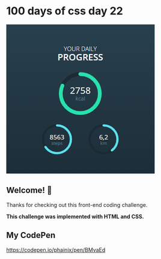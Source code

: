 # 100 days of css day 22

![Header/intro section ](../design/Fitness.png)

## Welcome! 👋 

Thanks for checking out this front-end coding challenge. 

**This challenge was implemented with HTML and CSS.**

## My CodePen
https://codepen.io/phainix/pen/BMvaEd